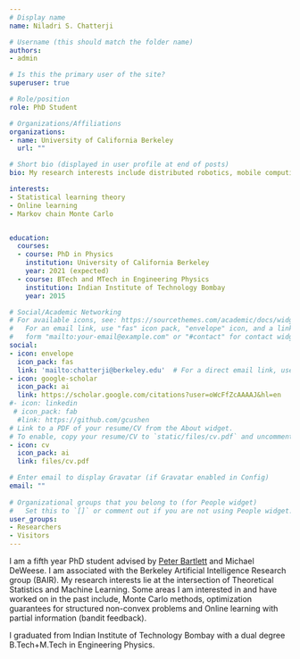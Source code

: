 ```yaml
---
# Display name
name: Niladri S. Chatterji

# Username (this should match the folder name)
authors:
- admin

# Is this the primary user of the site?
superuser: true

# Role/position
role: PhD Student

# Organizations/Affiliations
organizations:
- name: University of California Berkeley
  url: ""

# Short bio (displayed in user profile at end of posts)
bio: My research interests include distributed robotics, mobile computing and programmable matter.

interests:
- Statistical learning theory
- Online learning
- Markov chain Monte Carlo


education:
  courses:
  - course: PhD in Physics
    institution: University of California Berkeley
    year: 2021 (expected)
  - course: BTech and MTech in Engineering Physics
    institution: Indian Institute of Technology Bombay
    year: 2015

# Social/Academic Networking
# For available icons, see: https://sourcethemes.com/academic/docs/widgets/#icons
#   For an email link, use "fas" icon pack, "envelope" icon, and a link in the
#   form "mailto:your-email@example.com" or "#contact" for contact widget.
social:
- icon: envelope
  icon_pack: fas
  link: 'mailto:chatterji@berkeley.edu'  # For a direct email link, use "mailto:test@example.org".
- icon: google-scholar
  icon_pack: ai
  link: https://scholar.google.com/citations?user=oWcFfZcAAAAJ&hl=en
#- icon: linkedin
 # icon_pack: fab
  #link: https://github.com/gcushen
# Link to a PDF of your resume/CV from the About widget.
# To enable, copy your resume/CV to `static/files/cv.pdf` and uncomment the lines below.  
- icon: cv
  icon_pack: ai
  link: files/cv.pdf

# Enter email to display Gravatar (if Gravatar enabled in Config)
email: ""
  
# Organizational groups that you belong to (for People widget)
#   Set this to `[]` or comment out if you are not using People widget.  
user_groups:
- Researchers
- Visitors
---
```


I am a fifth year PhD student advised by <a href="https://www.stat.berkeley.edu/~bartlett/" target="_blank">Peter Bartlett</a> and Michael DeWeese. I am associated with the Berkeley Artificial Intelligence Research group (BAIR). My research interests lie at the intersection of Theoretical Statistics and Machine Learning. Some areas I am interested in and have worked on in the past include, Monte Carlo methods, optimization guarantees for structured non-convex problems and Online learning with partial information (bandit feedback).

I graduated from Indian Institute of Technology Bombay with a dual degree B.Tech+M.Tech in Engineering Physics.